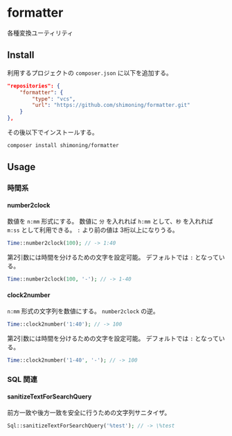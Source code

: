 # formatter
各種変換ユーティリティ

## Install

利用するプロジェクトの `composer.json` に以下を追加する。
```composer.json
"repositories": {
    "formatter": {
        "type": "vcs",
        "url": "https://github.com/shimoning/formatter.git"
    }
},
```

その後以下でインストールする。

```bash
composer install shimoning/formatter
```

## Usage
### 時間系
#### number2clock
数値を `n:mm` 形式にする。
数値に `分` を入れれば `h:mm` として、`秒` を入れれば `m:ss` として利用できる。
`:` より前の値は 3桁以上になりうる。

```php
Time::number2clock(100); // -> 1:40
```

第2引数には時間を分けるための文字を設定可能。
デフォルトでは `:` となっている。

```php
Time::number2clock(100, '-'); // -> 1-40
```

#### clock2number
`n:mm` 形式の文字列を数値にする。
`number2clock` の逆。

```php
Time::clock2number('1:40'); // -> 100
```

第2引数には時間を分けるための文字を設定可能。
デフォルトでは `:` となっている。

```php
Time::clock2number('1-40', '-'); // -> 100
```

### SQL 関連
#### sanitizeTextForSearchQuery
前方一致や後方一致を安全に行うための文字列サニタイザ。

```php
Sql::sanitizeTextForSearchQuery('%test'); // -> \%test
```
